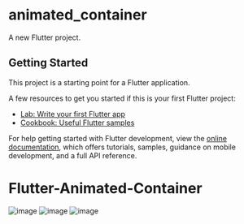 # animated_container

A new Flutter project.

## Getting Started

This project is a starting point for a Flutter application.

A few resources to get you started if this is your first Flutter project:

- [Lab: Write your first Flutter app](https://docs.flutter.dev/get-started/codelab)
- [Cookbook: Useful Flutter samples](https://docs.flutter.dev/cookbook)

For help getting started with Flutter development, view the
[online documentation](https://docs.flutter.dev/), which offers tutorials,
samples, guidance on mobile development, and a full API reference.
# Flutter-Animated-Container
![image](https://user-images.githubusercontent.com/52970365/219959391-0f2e43c8-b430-4ecb-86c3-cd64d839b1a7.png)
![image](https://user-images.githubusercontent.com/52970365/219959398-ddad85cd-09fe-429f-8d91-92d06061736f.png)
![image](https://user-images.githubusercontent.com/52970365/219959423-1cf77ae7-38cb-4ed3-af16-3f45800e13b1.png)
